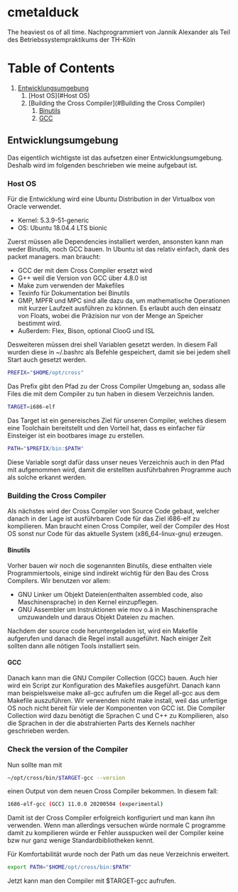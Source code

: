 # cmetalduck

The heaviest os of all time. Nachprogrammiert von Jannik Alexander als Teil des Betriebssystempraktikums der TH-Köln

# Table of Contents

1. [Entwicklungsumgebung](#entwicklungsumgebung)
   1. [Host OS](#Host OS)
   2. [Building the Cross Compiler](#Building the Cross Compiler)
      1. [Binutils](#binutils)
      2. [GCC](#gcc)



## Entwicklungsumgebung

Das eigentlich wichtigste ist das aufsetzen einer Entwicklungsumgebung. Deshalb wird im folgenden beschrieben wie meine aufgebaut ist.

### Host OS

Für die Entwicklung wird eine Ubuntu Distribution in der Virtualbox von Oracle verwendet.

- Kernel: 5.3.9-51-generic
- OS: Ubuntu 18.04.4 LTS bionic

Zuerst müssen alle Dependencies installiert werden, ansonsten kann man weder Binutils, noch GCC bauen.  In Ubuntu ist das relativ einfach, dank des packet managers. man braucht:

- GCC der mit dem Cross Compiler ersetzt wird
- G++ weil die Version von GCC über 4.8.0 ist
- Make zum verwenden der Makefiles
- Texinfo für Dokumentation bei Binutils
- GMP, MPFR und MPC sind alle dazu da, um mathematische Operationen mit kurzer Laufzeit ausführen zu können. Es erlaubt auch den einsatz von Floats, wobei die Präzision nur von der Menge an Speicher bestimmt wird.
- Außerdem: Flex, Bison, optional ClooG und ISL

Desweiteren müssen drei shell Variablen gesetzt werden. In diesem Fall wurden diese in ~/.bashrc als Befehle gespeichert, damit sie bei jedem shell Start auch gesetzt werden.

```bash
PREFIX="$HOME/opt/cross"
```

Das Prefix gibt den Pfad zu der Cross Compiler Umgebung an, sodass alle Files die mit dem Compiler zu tun haben in diesem Verzeichnis landen.

```bash
TARGET=i686-elf
```

Das Target ist ein genereisches Ziel für unseren Compiler, welches diesem eine Toolchain bereitstellt und den Vorteil hat, dass es einfacher für Einsteiger ist ein bootbares image zu erstellen.

```bash
PATH="$PREFIX/bin:$PATH"
```

Diese Variable sorgt dafür dass unser neues Verzeichnis auch in den Pfad mit aufgenommen wird, damit die erstellten ausführbahren Programme auch als solche erkannt werden.



### Building the Cross Compiler

Als nächstes wird der Cross Compiler von Source Code gebaut, welcher danach in der Lage ist ausführbaren Code für das Ziel i686-elf zu kompilieren. Man braucht einen Cross Compiler, weil der Compiler des Host OS sonst nur Code für das aktuelle System (x86_64-linux-gnu) erzeugen.

#### Binutils

Vorher bauen wir noch die sogenannten Binutils, diese enthalten viele Programmiertools, einige sind indirekt wichtig für den Bau des Cross Compilers. Wir benutzen vor allem:

- GNU Linker um Objekt Dateien(enthalten assembled code, also Maschinensprache) in den Kernel einzupflegen.
- GNU Assembler um Instruktionen wie mov o.ä in Maschinensprache umzuwandeln und daraus Objekt Dateien zu machen.

Nachdem der source code heruntergeladen ist, wird ein Makefile aufgerufen und danach die Regel install ausgeführt. Nach einiger Zeit sollten dann alle nötigen Tools installiert sein.

#### GCC

Danach kann man die GNU Compiler Collection (GCC) bauen. Auch hier wird ein Script zur Konfiguration des Makefiles ausgeführt. Danach kann man beispielsweise make all-gcc aufrufen um die Regel all-gcc aus dem Makefile auszuführen. Wir verwenden nicht make install, weil das unfertige OS noch nicht bereit für viele der Komponenten von GCC ist. Die Compiler Collection wird dazu benötigt die Sprachen C und C++ zu Kompilieren, also die Sprachen in der die abstrahierten Parts des Kernels nachher geschrieben werden.

### Check the version of the Compiler

Nun sollte man mit

```bash
~/opt/cross/bin/$TARGET-gcc --version
```

einen Output von dem neuen Cross Compiler bekommen. In diesem fall:

```bash
1686-elf-gcc (GCC) 11.0.0 20200504 (experimental)
```

Damit ist der Cross Compiler erfolgreich konfiguriert und man kann ihn verwenden. Wenn man allerdings versuchen würde normale C programme damit zu kompilieren würde er Fehler ausspucken weil der Compiler keine bzw nur ganz wenige Standardbibliotheken kennt.

Für Komfortabilität wurde noch der Path um das neue Verzeichnis erweitert.

```bash
export PATH="$HOME/opt/cross/bin:$PATH"
```

Jetzt kann man den Compiler mit $TARGET-gcc aufrufen.
